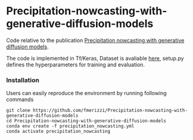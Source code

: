 # Precipitation-nowcasting-with-generative-diffusion-models
Code relative to the publication [Precipitation nowcasting with generative diffusion models](https://arxiv.org/abs/2308.06733).

The code is implemented in Tf/Keras, Dataset is avaliable [here](https://cds.climate.copernicus.eu/cdsapp#!/dataset/reanalysis-era5-single-levels?tab=overview), setup.py defines the hyperparameters for training and evaluation.

### Installation 
Users can easily reproduce the environment by running following commands
```
git clone https://github.com/fmerizzi/Precipitation-nowcasting-with-generative-diffusion-models
cd Precipitation-nowcasting-with-generative-diffusion-models
conda env create -f precipitation_nowcasting.yml
conda activate precipitation_nowcasting
```
